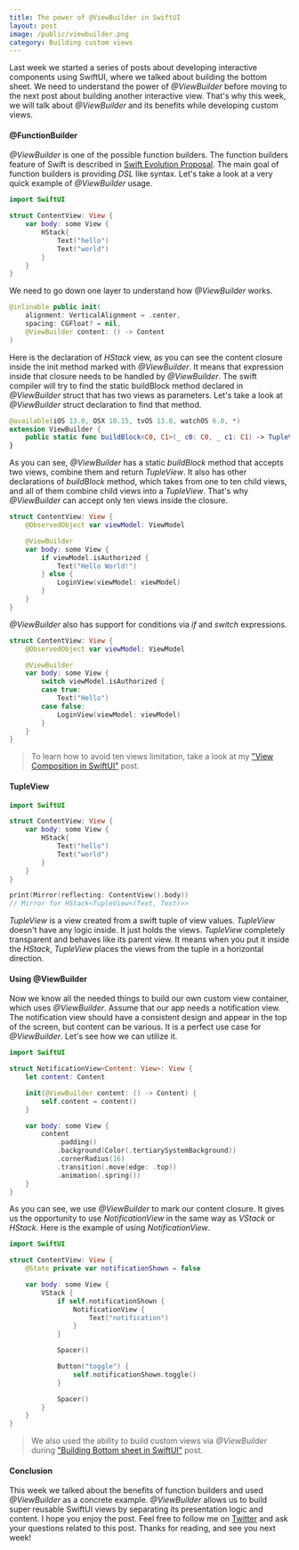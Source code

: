 ```yaml
---
title: The power of @ViewBuilder in SwiftUI
layout: post
image: /public/viewbuilder.png
category: Building custom views
---
```


Last week we started a series of posts about developing interactive components using SwiftUI, where we talked about building the bottom sheet. We need to understand the power of *@ViewBuilder* before moving to the next post about building another interactive view. That's why this week, we will talk about *@ViewBuilder* and its benefits while developing custom views.

#### @FunctionBuilder
*@ViewBuilder* is one of the possible function builders. The function builders feature of Swift is described in [Swift Evolution Proposal](https://github.com/apple/swift-evolution/blob/9992cf3c11c2d5e0ea20bee98657d93902d5b174/proposals/XXXX-function-builders.md). The main goal of function builders is providing *DSL* like syntax. Let's take a look at a very quick example of *@ViewBuilder* usage.

```swift
import SwiftUI

struct ContentView: View {
    var body: some View {
        HStack{
            Text("hello")
            Text("world")
        }
    }
}
```

We need to go down one layer to understand how *@ViewBuilder* works.

```swift
@inlinable public init(
    alignment: VerticalAlignment = .center,
    spacing: CGFloat? = nil,
    @ViewBuilder content: () -> Content
)
```

Here is the declaration of *HStack* view, as you can see the content closure inside the init method marked with *@ViewBuilder*. It means that expression inside that closure needs to be handled by *@ViewBuilder*. The swift compiler will try to find the static buildBlock method declared in *@ViewBuilder* struct that has two views as parameters. Let's take a look at *@ViewBuilder* struct declaration to find that method.

```swift
@available(iOS 13.0, OSX 10.15, tvOS 13.0, watchOS 6.0, *)
extension ViewBuilder {
    public static func buildBlock<C0, C1>(_ c0: C0, _ c1: C1) -> TupleView<(C0, C1)> where C0 : View, C1 : View
}
```

As you can see, *@ViewBuilder* has a static *buildBlock* method that accepts two views, combine them and return *TupleView*. It also has other declarations of *buildBlock* method, which takes from one to ten child views, and all of them combine child views into a *TupleView*. That's why *@ViewBuilder* can accept only ten views inside the closure.

```swift
struct ContentView: View {
    @ObservedObject var viewModel: ViewModel

    @ViewBuilder
    var body: some View {
        if viewModel.isAuthorized {
            Text("Hello World!")
        } else {
            LoginView(viewModel: viewModel)
        }
    }
}
```

*@ViewBuilder* also has support for conditions via *if* and *switch* expressions.

```swift
struct ContentView: View {
    @ObservedObject var viewModel: ViewModel

    @ViewBuilder
    var body: some View {
        switch viewModel.isAuthorized {
        case true:
            Text("Hello")
        case false:
            LoginView(viewModel: viewModel)
        }
    }
}
```

> To learn how to avoid ten views limitation, take a look at my ["View Composition in SwiftUI"](/2019/10/30/view-composition-in-swiftui/) post.

#### TupleView
```swift
import SwiftUI

struct ContentView: View {
    var body: some View {
        HStack{
            Text("hello")
            Text("world")
        }
    }
}

print(Mirror(reflecting: ContentView().body))
// Mirror for HStack<TupleView<(Text, Text)>>
```

*TupleView* is a view created from a swift tuple of view values. *TupleView* doesn't have any logic inside. It just holds the views. *TupleView* completely transparent and behaves like its parent view. It means when you put it inside the *HStack*, *TupleView* places the views from the tuple in a horizontal direction.

#### Using @ViewBuilder
Now we know all the needed things to build our own custom view container, which uses *@ViewBuilder*. Assume that our app needs a notification view. The notification view should have a consistent design and appear in the top of the screen, but content can be various. It is a perfect use case for *@ViewBuilder*. Let's see how we can utilize it.

```swift
import SwiftUI

struct NotificationView<Content: View>: View {
    let content: Content

    init(@ViewBuilder content: () -> Content) {
        self.content = content()
    }

    var body: some View {
        content
            .padding()
            .background(Color(.tertiarySystemBackground))
            .cornerRadius(16)
            .transition(.move(edge: .top))
            .animation(.spring())
    }
}
```

As you can see, we use *@ViewBuilder* to mark our content closure. It gives us the opportunity to use *NotificationView* in the same way as *VStack* or *HStack*. Here is the example of using *NotificationView*.

```swift
import SwiftUI

struct ContentView: View {
    @State private var notificationShown = false

    var body: some View {
        VStack {
            if self.notificationShown {
                NotificationView {
                    Text("notification")
                }
            }

            Spacer()

            Button("toggle") {
                self.notificationShown.toggle()
            }

            Spacer()
        }
    }
}
```

> We also used the ability to build custom views via *@ViewBuilder* during ["Building Bottom sheet in SwiftUI"](/2019/12/11/building-bottom-sheet-in-swiftui/) post.

#### Conclusion
This week we talked about the benefits of function builders and used *@ViewBuilder* as a concrete example. *@ViewBuilder* allows us to build super reusable SwiftUI views by separating its presentation logic and content. I hope you enjoy the post. Feel free to follow me on [Twitter](https://twitter.com/mecid) and ask your questions related to this post. Thanks for reading, and see you next week! 